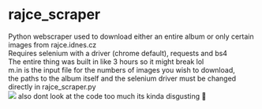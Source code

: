 # rajce_scraper
Python webscraper used to download either an entire album or only certain images from rajce.idnes.cz <br>
Requires selenium with a driver (chrome default), requests and bs4 <br>
The entire thing was built in like 3 hours so it might break lol<br>
m.in is the input file for the numbers of images you wish to download, <br>
the paths to the album itself and the selenium driver must be changed directly in rajce_scraper.py <br>
<img src="https://cdn.discordapp.com/attachments/316992388977393665/804836098080636958/mo.gif">
also dont look at the code too much its kinda disgusting 🥰
